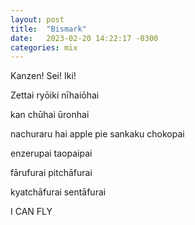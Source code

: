 ```yaml
---
layout: post
title:  "Bismark"
date:   2023-02-20 14:22:17 -0300
categories: mix
---
```

Kanzen! Sei! Iki!

Zettai ryōiki nīhaiōhai

kan chūhai ūronhai

nachuraru hai apple pie sankaku chokopai

enzerupai taopaipai

fārufurai pitchāfurai

kyatchāfurai sentāfurai

I CAN FLY

